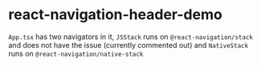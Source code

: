 # react-navigation-header-demo

`App.tsx` has two navigators in it, `JSStack` runs on `@react-navigation/stack` and does not have the issue (currently commented out) and `NativeStack` runs on `@react-navigation/native-stack`
